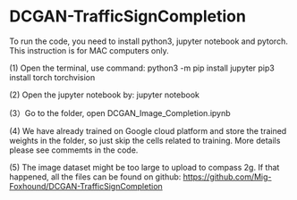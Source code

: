 # DCGAN-TrafficSignCompletion
To run the code, you need to install python3, jupyter notebook and pytorch.
This instruction is for MAC computers only. 

(1) Open the terminal, use command:
    python3 -m pip install jupyter
    pip3 install torch torchvision

    
(2) Open the jupyter notebook by:
    jupyter notebook
    
(3）Go to the folder, open DCGAN_Image_Completion.ipynb
    
(4) We have already trained on Google cloud platform and store the trained weights in the folder, so just skip the cells related to training. More details please see commemts in the code.

(5) The image dataset might be too large to upload to compass 2g. If that happened, all the files can be found on github:
https://github.com/Mig-Foxhound/DCGAN-TrafficSignCompletion